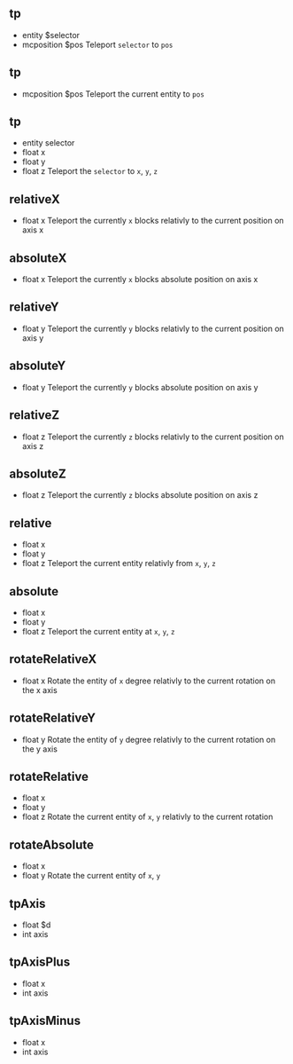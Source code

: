## tp
- entity $selector
- mcposition $pos
Teleport `selector` to `pos`
## tp
- mcposition $pos
Teleport the current entity to `pos`
## tp
- entity selector
- float x
- float y
- float z
Teleport the `selector` to `x`, `y`, `z`
## relativeX
- float x
Teleport the currently `x` blocks relativly to the current position on axis x
## absoluteX
- float x
Teleport the currently `x` blocks absolute position on axis x
## relativeY
- float y
Teleport the currently `y` blocks relativly to the current position on axis y
## absoluteY
- float y
Teleport the currently `y` blocks absolute position on axis y
## relativeZ
- float z
Teleport the currently `z` blocks relativly to the current position on axis z
## absoluteZ
- float z
Teleport the currently `z` blocks absolute position on axis z
## relative
- float x
- float y
- float z
Teleport the current entity relativly from `x`, `y`, `z`
## absolute
- float x
- float y
- float z
Teleport the current entity at `x`, `y`, `z`
## rotateRelativeX
- float x
Rotate the entity of `x` degree relativly to the current rotation on the x axis
## rotateRelativeY
- float y
Rotate the entity of `y` degree relativly to the current rotation on the y axis
## rotateRelative
- float x
- float y
- float z
Rotate the current entity of `x`, `y` relativly to the current rotation
## rotateAbsolute
- float x
- float y
Rotate the current entity of `x`, `y`
## tpAxis
- float $d
- int axis

## tpAxisPlus
- float x
- int axis

## tpAxisMinus
- float x
- int axis

